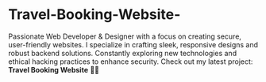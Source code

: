 # Travel-Booking-Website-
Passionate Web Developer &amp; Designer with a focus on creating secure, user-friendly websites. I specialize in crafting sleek, responsive designs and robust backend solutions. Constantly exploring new technologies and ethical hacking practices to enhance security. Check out my latest project: **Travel Booking Website** 🚀✨
